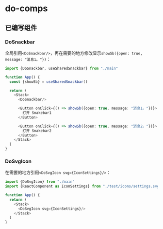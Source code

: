 # do-comps

## 已编写组件

### DoSnackbar
全局引用`<DoSnackbar/>`，再在需要的地方修改显示`showSb({open: true, message: "消息1。"})`：

``` typescript
import {DoSnackbar, useSharedSnackbar} from "./main"

function App() {
  const {showSb} = useSharedSnackbar()

  return (
    <Stack>
      <DoSnackbar/>

      <Button onClick={() => showSb({open: true, message: "消息1。"})}>
        打开 Snakebar1
      </Button>

      <Button onClick={() => showSb({open: true, message: "消息2。"})}>
        打开 Snakebar2
      </Button>
    </Stack>
  )
}
```

### DoSvgIcon

在需要的地方引用`<DoSvgIcon svg={IconSettings}/>`：

```typescript
import {DoSvgIcon} from "./main"
import {ReactComponent as IconSettings} from "./test/icons/settings.svg"

function App() {
  return (
    <Stack>
      <DoSvgIcon svg={IconSettings}/>
    </Stack>
  )
}
```